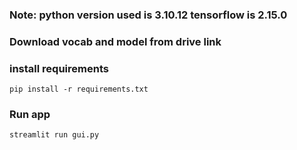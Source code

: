 ### Note: python version used is 3.10.12 tensorflow is 2.15.0 

### Download vocab and model from drive link 

### install requirements
```
pip install -r requirements.txt
```

### Run app
```
streamlit run gui.py
```
